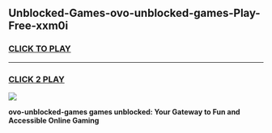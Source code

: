 
## Unblocked-Games-ovo-unblocked-games-Play-Free-xxm0i
<h3>
<a href="https://premium76.site?title=ovo-unblocked-games&ref=12A">CLICK TO PLAY</a></h3>
<hr>

<h3>
<a href="https://premium76.site?title=ovo-unblocked-games&ref=12A">CLICK 2 PLAY</a>
  
</h3>

<a href="https://premium76.site?title=ovo-unblocked-games&ref=12A"><img src="https://clearcache.store/games.png"></a>


**ovo-unblocked-games games unblocked: Your Gateway to Fun and Accessible Online Gaming**
